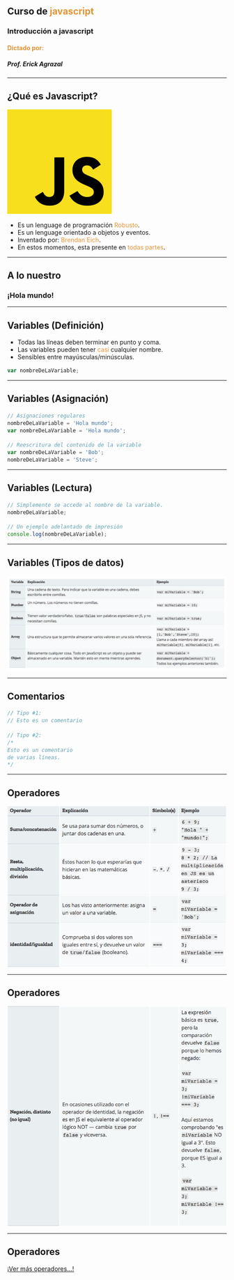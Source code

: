 ## Curso de <span style="color: #e49436">javascript</span>
### Introducción a javascript
#### <span style="color: #e49436">Dictado por:</span>
##### Prof. Erick Agrazal

---

¿Qué es Javascript?
-------------------
![javascript_logo](assets/javascript_logo.png)
- Es un lenguage de programación <span style="color: #e49436">Robusto</span>.
- Es un lenguage orientado a objetos y eventos.
- Inventado por: <span style="color: #e49436">Brendan Eich</span>.
- En estos momentos, esta presente en <span style="color: #e49436">todas partes</span>.

---

A lo nuestro
------------

### ¡Hola mundo!

---

Variables (Definición)
----------------------

- Todas las líneas deben terminar en punto y coma.
- Las variables pueden tener <span style="color: #e49436">casi</span> cualquier nombre.
- Sensibles entre mayúsculas/minúsculas.

```js
var nombreDeLaVariable;
```

---

Variables (Asignación)
----------------------

```js
// Asignaciones regulares
nombreDeLaVariable = 'Hola mundo';
var nombreDeLaVariable = 'Hola mundo';

// Reescritura del contenido de la variable
var nombreDeLaVariable = 'Bob';
nombreDeLaVariable = 'Steve';
```
---

Variables (Lectura)
-------------------

```js
// Simplemente se accede al nombre de la variable.
nombreDeLaVariable;

// Un ejemplo adelantado de impresión
console.log(nombreDeLaVariable);
```
---

Variables (Tipos de datos)
--------------------------

![Variables_types](assets/javascript_introduction/variables_types.png)

---

Comentarios
-----------

```js
// Tipo #1:
// Esto es un comentario

// Tipo #2:
/*
Esto es un comentario
de varias líneas.
*/
```
---

Operadores
----------

![operators](assets/javascript_introduction/operators_1.png)

--- 

Operadores
----------

![operators](assets/javascript_introduction/operators_2.png)

---

Operadores
----------

[¡Ver más operadores...!](https://developer.mozilla.org/es/docs/Web/JavaScript/Referencia/Operadores)